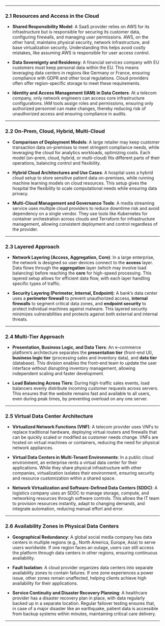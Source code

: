 

---

### 2.1 Resources and Access in the Cloud

- **Shared Responsibility Model**: A SaaS provider relies on AWS for its infrastructure but is responsible for securing its customer data, configuring firewalls, and managing user permissions. AWS, on the other hand, maintains physical security, network infrastructure, and base virtualization security. Understanding this helps avoid costly mistakes, like assuming AWS is responsible for user access control.

- **Data Sovereignty and Residency**: A financial services company with EU customers must keep personal data within the EU. This means leveraging data centers in regions like Germany or France, ensuring compliance with GDPR and other local regulations. Cloud providers often offer region-specific storage to meet these requirements.

- **Identity and Access Management (IAM) in Data Centers**: At a telecom company, only network engineers can access core infrastructure configurations. IAM tools assign roles and permissions, ensuring only authorized personnel can make changes, thereby reducing risk of unauthorized access and ensuring compliance in audits.

---

### 2.2 On-Prem, Cloud, Hybrid, Multi-Cloud

- **Comparison of Deployment Models**: A large retailer may keep customer transaction data on-premises to meet stringent compliance needs, while leveraging the cloud for analytics workloads, optimizing costs. Each model (on-prem, cloud, hybrid, or multi-cloud) fits different parts of their operations, balancing control and flexibility.

- **Hybrid Cloud Architectures and Use Cases**: A hospital uses a hybrid cloud setup to store sensitive patient data on-premises, while running machine learning models on cloud resources. This setup gives the hospital the flexibility to scale computational needs while ensuring data privacy.

- **Multi-Cloud Management and Governance Tools**: A media streaming service uses multiple cloud providers to reduce downtime risk and avoid dependency on a single vendor. They use tools like Kubernetes for container orchestration across clouds and Terraform for infrastructure management, allowing consistent deployment and control regardless of the provider.

---

### 2.3 Layered Approach

- **Network Layering (Access, Aggregation, Core)**: In a large enterprise, the network is designed so user devices connect to the **access** layer. Data flows through the **aggregation** layer (which may involve load balancing) before reaching the **core** for high-speed processing. This layered setup allows for efficient data flow, with each layer handling specific types of traffic.

- **Security Layering (Perimeter, Internal, Endpoint)**: A bank’s data center uses a **perimeter firewall** to prevent unauthorized access, **internal firewalls** to segment critical data zones, and **endpoint security** to protect individual machines against malware. This layered security minimizes vulnerabilities and protects against both external and internal threats.

---

### 2.4 Multi-Tier Approach

- **Presentation, Business Logic, and Data Tiers**: An e-commerce platform’s architecture separates the **presentation tier** (front-end UI), **business logic tier** (processing sales and inventory data), and **data tier** (database). This division enables the front-end team to update the user interface without disrupting inventory management, allowing independent scaling and faster development.

- **Load Balancing Across Tiers**: During high-traffic sales events, load balancers evenly distribute incoming customer requests across servers. This ensures that the website remains fast and available to all users, even during peak times, by preventing overload on any one server.

---

### 2.5 Virtual Data Center Architecture

- **Virtualized Network Functions (VNF)**: A telecom provider uses VNFs to replace traditional hardware, deploying virtual routers and firewalls that can be quickly scaled or modified as customer needs change. VNFs are hosted on virtual machines or containers, reducing the need for physical network appliances.

- **Virtual Data Centers in Multi-Tenant Environments**: In a public cloud environment, an enterprise rents a virtual data center for their applications. While they share physical infrastructure with other companies, virtualization isolates their environment, ensuring security and resource customization within a shared space.

- **Network Virtualization and Software-Defined Data Centers (SDDC)**: A logistics company uses an SDDC to manage storage, compute, and networking resources through software controls. This allows the IT team to provision resources instantly, adapt to changing demands, and integrate automation, reducing manual effort and error.

---

### 2.6 Availability Zones in Physical Data Centers

- **Geographical Redundancy**: A global social media company has data centers in multiple regions (e.g., North America, Europe, Asia) to serve users worldwide. If one region faces an outage, users can still access the platform through data centers in other regions, ensuring continuous availability.

- **Fault Isolation**: A cloud provider organizes data centers into separate availability zones to contain failures. If one zone experiences a power issue, other zones remain unaffected, helping clients achieve high availability for their applications.

- **Service Continuity and Disaster Recovery Planning**: A healthcare provider has a disaster recovery plan in place, with data regularly backed up in a separate location. Regular failover testing ensures that, in case of a major disaster like an earthquake, patient data is accessible from backup systems within minutes, maintaining critical care delivery.

---

